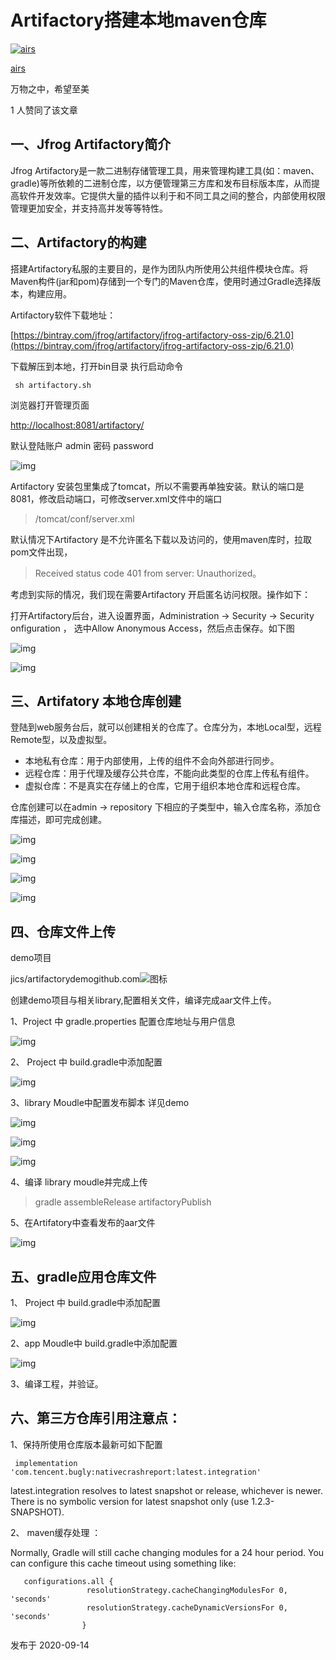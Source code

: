 # Artifactory搭建本地maven仓库

[![airs](https://pic2.zhimg.com/b26bd6ef1_xs.jpg?source=172ae18b)](https://www.zhihu.com/people/ji-cong-shun)

[airs](https://www.zhihu.com/people/ji-cong-shun)

万物之中，希望至美



1 人赞同了该文章

##  **一、Jfrog Artifactory简介**

Jfrog Artifactory是一款二进制存储管理工具，用来管理构建工具(如：maven、gradle)等所依赖的二进制仓库，以方便管理第三方库和发布目标版本库，从而提高软件开发效率。它提供大量的插件以利于和不同工具之间的整合，内部使用权限管理更加安全，并支持高并发等等特性。

## **二、Artifactory的构建**

搭建Artifactory私服的主要目的，是作为团队内所使用公共组件模块仓库。将Maven构件(jar和pom)存储到一个专门的Maven仓库，使用时通过Gradle选择版本，构建应用。

Artifactory软件下载地址：

[https://bintray.com/jfrog/artifactory/jfrog-artifactory-oss-zip/6.21.0](https://bintray.com/jfrog/artifactory/jfrog-artifactory-oss-zip/6.21.0)

下载解压到本地，打开bin目录 执行启动命令

```text
 sh artifactory.sh
```


浏览器打开管理页面

[http://localhost:8081/artifactory/](https://link.zhihu.com/?target=http%3A//localhost%3A8081/artifactory/)

默认登陆账户 admin 密码 password

![img](https://pic4.zhimg.com/80/v2-46078ea842d9f1bae94758507fc68023_720w.jpg)



Artifactory 安装包里集成了tomcat，所以不需要再单独安装。默认的端口是8081，修改启动端口，可修改server.xml文件中的端口

> /tomcat/conf/server.xml

默认情况下Artifactory 是不允许匿名下载以及访问的，使用maven库时，拉取pom文件出现，

> Received status code 401 from server: Unauthorized。

考虑到实际的情况，我们现在需要Artifactory 开启匿名访问权限。操作如下：

打开Artifactory后台，进入设置界面，Administration -> Security -> Security onfiguration ， 选中Allow Anonymous Access，然后点击保存。如下图

![img](https://pic2.zhimg.com/80/v2-88b05d28577a5cf5df2f8241dc304011_720w.jpg)



![img](https://pic3.zhimg.com/80/v2-f7ab3255e87db9260d388d5642a5e61e_720w.jpg)



## **三、Artifatory 本地仓库创建**

登陆到web服务台后，就可以创建相关的仓库了。仓库分为，本地Local型，远程Remote型，以及虚拟型。

- 本地私有仓库：用于内部使用，上传的组件不会向外部进行同步。
- 远程仓库：用于代理及缓存公共仓库，不能向此类型的仓库上传私有组件。
- 虚拟仓库：不是真实在存储上的仓库，它用于组织本地仓库和远程仓库。

仓库创建可以在admin -> repository 下相应的子类型中，输入仓库名称，添加仓库描述，即可完成创建。

![img](https://pic3.zhimg.com/80/v2-c217caef9efac7dff1614451f423ae02_720w.jpg)

![img](https://pic4.zhimg.com/80/v2-2a0abd886d37c4fb6e1708a2db8f17af_720w.jpg)



![img](https://pic1.zhimg.com/80/v2-1d7f41f3840eb3a472d7942196b510d4_720w.jpg)



![img](https://pic1.zhimg.com/80/v2-c6ae22692f1060c9a459be74e1e04b08_720w.jpg)



## **四、仓库文件上传**

demo项目

jics/artifactorydemogithub.com![图标](https://pic2.zhimg.com/v2-445276fecf69af93cebf6bd1b7c5f059_ipico.jpg)

创建demo项目与相关library,配置相关文件，编译完成aar文件上传。

1、Project 中 gradle.properties 配置仓库地址与用户信息

![img](https://pic2.zhimg.com/80/v2-c0eeab3a279bb1471161cb447abff7c5_720w.jpg)

2、 Project 中 build.gradle中添加配置

![img](https://pic2.zhimg.com/80/v2-5cfb327fc036b2149d1516191787a66d_720w.jpg)

3、library Moudle中配置发布脚本 详见demo

![img](https://pic2.zhimg.com/80/v2-9a4695b64e532dd0ea04320fd47804c1_720w.jpg)

![img](https://pic4.zhimg.com/80/v2-799afab497a206095d6fd9f9fc3de183_720w.jpg)

![img](https://pic2.zhimg.com/80/v2-6dd49c33e009e5129de8ce784de68429_720w.jpg)

4、编译 library moudle并完成上传

> gradle assembleRelease artifactoryPublish

5、在Artifatory中查看发布的aar文件

![img](https://pic1.zhimg.com/80/v2-e4c99a4f4b25e75638509df698add6d8_720w.jpg)

## **五、gradle应用仓库文件**

1、 Project 中 build.gradle中添加配置

![img](https://pic1.zhimg.com/80/v2-dc4ac090c4ec934d7c48014e9bf63e54_720w.jpg)


2、app Moudle中 build.gradle中添加配置

![img](https://pic4.zhimg.com/80/v2-c46ee9a1b647e156d9cd18fc06e2dc07_720w.jpg)

3、编译工程，并验证。

## **六、第三方仓库引用注意点：**

1、保持所使用仓库版本最新可如下配置

```text
 implementation 'com.tencent.bugly:nativecrashreport:latest.integration'
```

latest.integration resolves to latest snapshot or release, whichever is newer. There is no symbolic version for latest snapshot only (use 1.2.3-SNAPSHOT).

2、 maven缓存处理 ：

Normally, Gradle will still cache changing modules for a 24 hour period. You can configure this cache timeout using something like:

```text
   configurations.all {
                 resolutionStrategy.cacheChangingModulesFor 0, 'seconds'
                 resolutionStrategy.cacheDynamicVersionsFor 0, 'seconds'
                }
```



发布于 2020-09-14